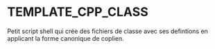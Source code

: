 # TEMPLATE_CPP_CLASS
Petit script shell qui crée des fichiers de classe avec ses defintions en applicant la forme canonique de coplien.
